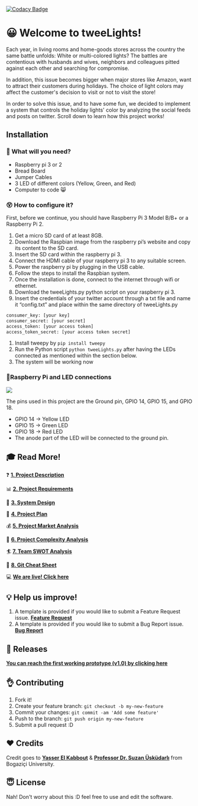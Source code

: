 [![Codacy Badge](https://api.codacy.com/project/badge/Grade/85fc407dfe724619becfef3941a4d347)](https://www.codacy.com/app/yasserkabbout/tweeLights?utm_source=github.com&amp;utm_medium=referral&amp;utm_content=yasserkabbout/tweeLights&amp;utm_campaign=Badge_Grade)

# :grinning: Welcome to tweeLights!

Each year, in living rooms and home-goods stores across the country the same battle unfolds: White or multi-colored lights? The battles are contentious with husbands and wives, neighbors and colleagues pitted against each other and searching for compromise.

In addition, this issue becomes bigger when major stores like Amazon, want to attract their customers during holidays. The choice of light colors may affect the customer's decision to visit or not to visit the store!

In order to solve this issue, and to have some fun, we decided to implement a system that controls the holiday lights' color by analyzing the social feeds and posts on twitter. Scroll down to learn how this project works!

## Installation

### :wrench: What will you need?
- Raspberry pi 3 or 2
- Bread Board
- Jumper Cables
- 3 LED of different colors (Yellow, Green, and Red)
- Computer to code 😸 



### :dizzy_face: How to configure it?
First, before we continue, you should have Raspberry Pi 3 Model B/B+ or a Raspberry Pi 2.

1. Get a micro SD card of at least 8GB.
1. Download the Raspbian image from the raspberry pi’s website and copy its content to the SD card.
1. Insert the SD card within the raspberry pi 3.
1. Connect the HDMI cable of your raspberry pi 3 to any suitable screen.
1. Power the raspberry pi by plugging in the USB cable.
1. Follow the steps to install the Raspbian system.
1. Once the installation is done, connect to the internet through wifi or ethernet.
1. Download the tweeLights.py python script on your raspberry pi 3.
1. Insert the credentials of your twitter account through a txt file and name it “config.txt” and place within the same directory of tweeLights.py 

```Python
consumer_key: [your key]
consumer_secret: [your secret]
access_token: [your access token]
access_token_secret: [your access token secret]
```

1. Install tweepy by `pip install tweepy`
1. Run the Python script `python tweeLights.py` after having the LEDs connected as mentioned within the section below.
1. The system will be working now

### 🚀Raspberry Pi and LED connections

![](https://github.com/yasserkabbout/tweeLights/blob/master/images/gpio-numbers-pi2.png?raw=true)

The pins used in this project are the Ground pin, GPIO 14, GPIO 15, and GPIO 18.

- GPIO 14 → Yellow LED
- GPIO 15 → Green LED
- GPIO 18 → Red LED
- The anode part of the LED will be connected to the ground pin.


## :mortar_board: Read More!

:question: **[1. Project Description](https://github.com/yasserkabbout/tweeLights/wiki/1.-Project-Description)**

:bar_chart: **[2. Project Requirements](https://github.com/yasserkabbout/tweeLights/wiki/2.-Project-Requirements-RSD)**

:art: **[3. System Design](https://github.com/yasserkabbout/tweeLights/wiki/3.-System-Design-Sketches)**

:dart: **[4. Project Plan](https://github.com/yasserkabbout/tweeLights/wiki/4.-Project-Plan)**

:moneybag: **[5. Project Market Analysis](https://github.com/yasserkabbout/tweeLights/wiki/5.-Project-Market-Analysis)**

:rocket: **[6. Project Complexity Analysis](https://github.com/yasserkabbout/tweeLights/wiki/6.-Project-Complexity-Analysis)**

:surfer: **[7. Team SWOT Analysis](https://github.com/yasserkabbout/tweeLights/wiki/7.-Project's-Team-SWOT-Analysis)**

 📑 **[ 8. Git Cheat Sheet](https://github.com/yasserkabbout/tweeLights/blob/master/images/github-git-cheat-sheet.pdf)**

:computer: **[We are live! Click here](http://tweelights.yasserkabbout.com/)**



## :bulb: Help us improve!

1. A template is provided if you would like to submit a Feature Request issue.  **[Feature Request](https://github.com/yasserkabbout/tweeLights/issues/new?template=bug_report.md)**
2. A template is provided if you would like to submit a Bug Report issue. **[Bug Report](https://github.com/yasserkabbout/tweeLights/issues/new?template=feature_request.md)**


## :round_pushpin: Releases
**[You can reach the first working prototype (v1.0) by clicking here](https://github.com/yasserkabbout/tweeLights/releases/tag/v1.0)**




## :ok_hand: Contributing

1. Fork it!
2. Create your feature branch: `git checkout -b my-new-feature`
3. Commit your changes: `git commit -am 'Add some feature'`
4. Push to the branch: `git push origin my-new-feature`
5. Submit a pull request :D


## :hearts: Credits

Credit goes to **[Yasser El Kabbout](https://www.linkedin.com/in/yasserkabbout/)** & **[Professor Dr. Suzan Üsküdarlı](https://www.linkedin.com/in/suzanuskudarli/)** from Bogaziçi University.

## :innocent: License

Nah! Don't worry about this :D feel free to use and edit the software.
